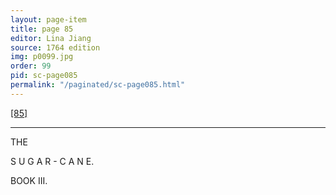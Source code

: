 ```yaml
---
layout: page-item
title: page 85
editor: Lina Jiang
source: 1764 edition
img: p0099.jpg
order: 99
pid: sc-page085
permalink: "/paginated/sc-page085.html"
---
```



[[85]]({{site.baseurl}}/images/{{page.img}})

---  

THE

S U G A R - C A N E.


BOOK III.  

